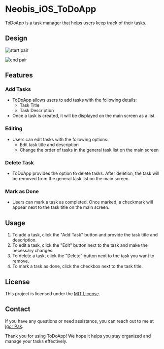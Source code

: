 # Neobis_iOS_ToDoApp
ToDoApp is a task manager that helps users keep track of their tasks.

## Design

![start pair](https://github.com/iPakTulane/Neobis_iOS_ToDoApp/assets/117035210/a2f089b1-02e0-4c8b-a7b1-013398bed63a)


![end pair](https://github.com/iPakTulane/Neobis_iOS_ToDoApp/assets/117035210/6557984d-3b69-4f56-aa04-3f7077b8b290)


## Features

### Add Tasks

- ToDoApp allows users to add tasks with the following details:
    - Task Title
    - Task Description
- Once a task is created, it will be displayed on the main screen as a list.

### Editing

- Users can edit tasks with the following options:
    - Edit task title and description
    - Change the order of tasks in the general task list on the main screen

### Delete Task

- ToDoApp provides the option to delete tasks. After deletion, the task will be removed from the general task list on the main screen.

### Mark as Done

- Users can mark a task as completed. Once marked, a checkmark will appear next to the task title on the main screen.

## Usage

1. To add a task, click the "Add Task" button and provide the task title and description.
2. To edit a task, click the "Edit" button next to the task and make the necessary changes.
3. To delete a task, click the "Delete" button next to the task you want to remove.
4. To mark a task as done, click the checkbox next to the task title.

## License

This project is licensed under the [MIT License](LICENSE).

## Contact

If you have any questions or need assistance, you can reach out to me at [Igor Pak](mailto:ipak.tulane@gmail.com).

Thank you for using ToDoApp! We hope it helps you stay organized and manage your tasks effectively.
